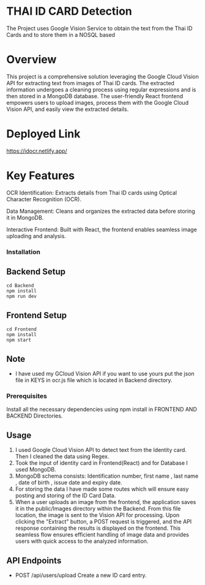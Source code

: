 # THAI ID CARD Detection
The Project uses Google Vision Service to obtain the text from the Thai ID Cards and to store them in a NOSQL based 

# Overview

This project is a comprehensive solution leveraging the Google Cloud Vision API for extracting text from images of Thai ID cards. The extracted information undergoes a cleaning process using regular expressions and is then stored in a MongoDB database. The user-friendly React frontend empowers users to upload images, process them with the Google Cloud Vision API, and easily view the extracted details.

# Deployed Link
https://idocr.netlify.app/


# Key Features
OCR Identification: Extracts details from Thai ID cards using Optical Character Recognition (OCR).

Data Management: Cleans and organizes the extracted data before storing it in MongoDB.

Interactive Frontend: Built with React, the frontend enables seamless image uploading and analysis.

### Installation

## Backend Setup
    cd Backend
    npm install
    npm run dev
    
## Frontend Setup
    cd Frontend
    npm install
    npm start

## Note
 - I have used my GCloud Vision API if you want to use yours put the json file in KEYS in ocr.js file which is located in Backend directory.

### Prerequisites
Install all the necessary dependencies using npm install in FRONTEND AND BACKEND Directories. 

## Usage
1. I used Google Cloud Vision API to detect text from the Identity card. Then I cleaned the data using Regex.
2. Took the input of identity card in Frontend(React) and for Database I used MongoDB.
3. MongoDB schema consists: Identification number, first name , last name , date of birth , issue date and expiry date.
4. For storing the data I have made some routes which will ensure easy posting and storing of the ID Card Data. 
5. When a user uploads an image from the frontend, the application saves it in the public/Images directory within the Backend. From this file location, the image is sent to the Vision API for processing. Upon clicking the "Extract" button, a POST request is triggered, and the API response containing the results is displayed on the frontend. This seamless flow ensures efficient handling of image data and provides users with quick access to the analyzed information.

## API Endpoints
- POST /api/users/upload Create a new ID card entry.


